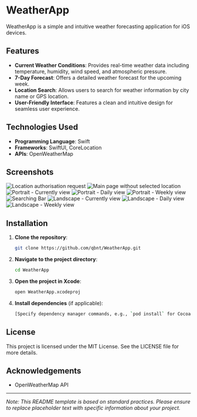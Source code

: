 # WeatherApp

WeatherApp is a simple and intuitive weather forecasting application for iOS devices.

## Features

- **Current Weather Conditions**: Provides real-time weather data including temperature, humidity, wind speed, and atmospheric pressure.
- **7-Day Forecast**: Offers a detailed weather forecast for the upcoming week.
- **Location Search**: Allows users to search for weather information by city name or GPS location.
- **User-Friendly Interface**: Features a clean and intuitive design for seamless user experience.

## Technologies Used

- **Programming Language**: Swift
- **Frameworks**: SwiftUI, CoreLocation
- **APIs**: OpenWeatherMap

## Screenshots

![Location authorisation request](screenshots/screenshot1.jpeg)
![Main page without selected location](screenshots/screenshot2.jpeg)
![Portrait - Currently view](screenshots/screenshot3.jpeg)
![Portrait - Daily view](screenshots/screenshot4.jpeg)
![Portrait - Weekly view](screenshots/screenshot5.jpeg)
![Searching Bar](screenshots/screenshot6.jpeg)
![Landscape - Currently view](screenshots/screenshot7.jpeg)
![Landscape - Daily view](screenshots/screenshot8.jpeg)
![Landscape - Weekly view](screenshots/screenshot9.jpeg)

## Installation

1. **Clone the repository**:
   ```bash
   git clone https://github.com/qbnt/WeatherApp.git
   ```

2. **Navigate to the project directory**:
   ```bash
   cd WeatherApp
   ```

3. **Open the project in Xcode**:
   ```bash
   open WeatherApp.xcodeproj
   ```

4. **Install dependencies** (if applicable):
   ```bash
   [Specify dependency manager commands, e.g., `pod install` for CocoaPods]
   ```

## License

This project is licensed under the MIT License. See the LICENSE file for more details.

## Acknowledgements

- OpenWeatherMap API

---

*Note: This README template is based on standard practices. Please ensure to replace placeholder text with specific information about your project.*
